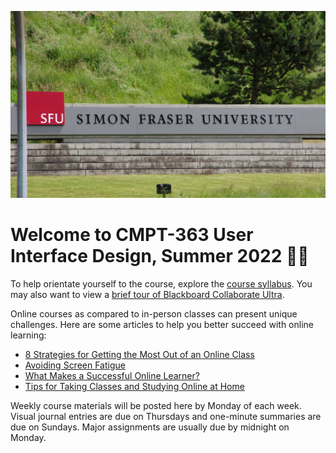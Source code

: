 ![SFU](images/14629783776_f406f0c922_k.jpg ':class=banner-image')

# Welcome to CMPT-363 User Interface Design, Summer 2022 👋🏼

To help orientate yourself to the course, explore the [course syllabus](https://canvas.sfu.ca/courses/69678/assignments/syllabus). You may also want to view a [brief tour of Blackboard Collaborate Ultra](https://www.youtube.com/watch?v=6SKSODqUeWg).

Online courses as compared to in-person classes can present unique challenges. Here are some articles to help you better succeed with online learning:

* [8 Strategies for Getting the Most Out of an Online Class](https://www.northeastern.edu/graduate/blog/tips-for-taking-online-classes/)
* [Avoiding Screen Fatigue](https://mbhub.ca/development/avoiding-screen-fatigue/)
* [What Makes a Successful Online Learner?](https://careerwise.minnstate.edu/education/successonline.html)
* [Tips for Taking Classes and Studying Online at Home](https://www.ualberta.ca/current-students/academic-success-centre/resources/working-online.html)

Weekly course materials will be posted here by Monday of each week. Visual journal entries are due on Thursdays and one-minute summaries are due on Sundays. Major assignments are usually due by midnight on Monday.
